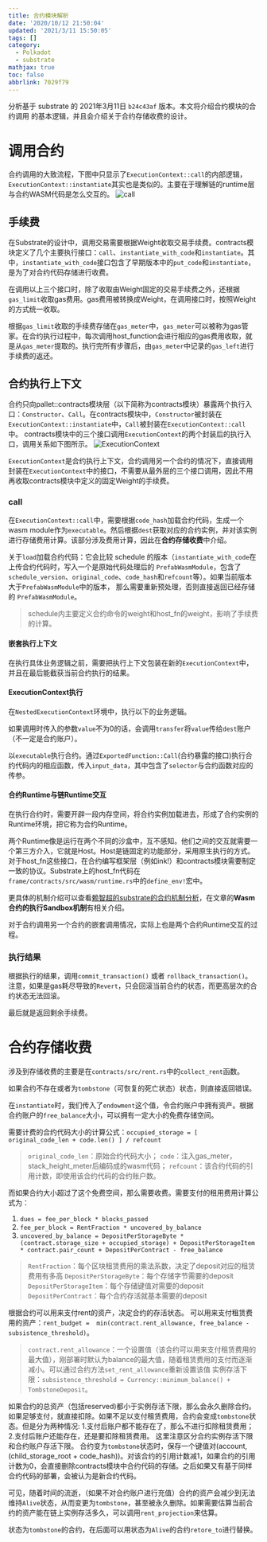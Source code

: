 ```yaml
---
title: 合约模块解析
date: '2020/10/12 21:50:04'
updated: '2021/3/11 15:50:05'
tags: []
category:
  - Polkadot
  - substrate
mathjax: true
toc: false
abbrlink: 7029f79
---
```

分析基于 substrate 的 2021年3月11日 `b24c43af` 版本。本文将介绍合约模块的合约调用 的基本逻辑，并且会介绍关于合约存储收费的设计。
<!--more-->

# 调用合约
合约调用的大致流程，下图中只显示了`ExecutionContext::call`的内部逻辑，`ExecutionContext::instantiate`其实也是类似的。主要在于理解链的runtime层与合约WASM代码是怎么交互的。
![call](https://cdn.jsdelivr.net/gh/JNhua/blog_images@master/img/20210311145120.png)

## 手续费
在Substrate的设计中，调用交易需要根据Weight收取交易手续费。contracts模块定义了几个主要执行接口：`call`、`instantiate_with_code`和`instantiate`。其中，`instantiate_with_code`接口包含了早期版本中的`put_code`和`instantiate`，是为了对合约代码存储进行收费。

在调用以上三个接口时，除了收取由Weight固定的交易手续费之外，还根据`gas_limit`收取gas费用。gas费用被转换成Weight，在调用接口时，按照Weight的方式统一收取。

根据`gas_limit`收取的手续费存储在`gas_meter`中，`gas_meter`可以被称为gas管家。在合约执行过程中，每次调用host_function会进行相应的gas费用收取，就是从`gas_meter`提取的。执行完所有步骤后，由`gas_meter`中记录的`gas_left`进行手续费的返还。

## 合约执行上下文
合约只向pallet::contracts模块层（以下简称为contracts模块）暴露两个执行入口：`Constructor`、`Call`。在contracts模块中，`Constructor`被封装在`ExecutionContext::instantiate`中，`Call`被封装在`ExecutionContext::call`中。
contracts模块中的三个接口调用`ExecutionContext`的两个封装后的执行入口，调用关系如下图所示。
![ExecutionContext](https://cdn.jsdelivr.net/gh/JNhua/blog_images@master/img/20210311145610.png)

`ExecutionContext`是合约执行上下文，合约调用另一个合约的情况下，直接调用封装在`ExecutionContext`中的接口，不需要从最外层的三个接口调用，因此不用再收取contracts模块中定义的固定Weight的手续费。

### call
在`ExecutionContext::call`中，需要根据`code_hash`加载合约代码，生成一个wasm module作为`executable`。然后根据`dest`获取对应的合约实例，并对该实例进行存储费用计算。该部分涉及费用计算，因此在**合约存储收费**中介绍。

关于`load`加载合约代码：它会比较 schedule 的版本（`instantiate_with_code`在上传合约代码时，写入一个是原始代码处理后的 `PrefabWasmModule`，包含了`schedule_version`、`original_code`、`code_hash`和`refcount`等）。如果当前版本大于`PrefabWasmModule`中的版本， 那么需要重新预处理，否则直接返回已经存储的 `PrefabWasmModule`。
> schedule内主要定义合约命令的weight和host_fn的weight，影响了手续费的计算。

#### 嵌套执行上下文
在执行具体业务逻辑之前，需要把执行上下文包装在新的`ExecutionContext`中，并且在最后能截获当前合约执行的结果。

#### ExecutionContext执行
在`NestedExecutionContext`环境中，执行以下的业务逻辑。

如果调用时传入的参数`value`不为0的话，会调用`transfer`将`value`传给`dest`账户（不一定是合约账户）。

以`executable`执行合约。通过`ExportedFunction::Call`(合约暴露的接口)执行合约代码内的相应函数，传入`input_data`，其中包含了`selector`与合约函数对应的传参。

#### 合约Runtime与链Runtime交互
在执行合约时，需要开辟一段内存空间，将合约实例加载进去，形成了合约实例的Runtime环境，把它称为合约Runtime。

两个Runtime像是运行在两个不同的沙盒中，互不感知。他们之间的交互就需要一个第三方介入，它就是Host。Host是链固定的功能部分，采用原生执行的方式。对于host_fn这些接口，在合约编写框架层（例如ink!）和contracts模块需要制定一致的协议。Substrate上的host_fn代码在`frame/contracts/src/wasm/runtime.rs`中的`define_env!`宏中。

更具体的机制介绍可以查看[赖智超的substrate的合约机制分析](https://zhuanlan.zhihu.com/p/321618822)，在文章的**Wasm合约的执行Sandbox机制**有相关介绍。

对于合约调用另一个合约的嵌套调用情况，实际上也是两个合约Runtime交互的过程。

### 执行结果
根据执行的结果，调用`commit_transaction()` 或者 `rollback_transaction()`。注意，如果是gas耗尽导致的`Revert`，只会回滚当前合约的状态，而更高层次的合约状态无法回滚。

最后就是返回剩余手续费。

# 合约存储收费

涉及到存储收费的主要是在`contracts/src/rent.rs`中的`collect_rent`函数。

如果合约不存在或者为`tombstone`（可恢复的死亡状态）状态，则直接返回错误。

在`instantiate`时，我们传入了`endowment`这个值，令合约账户中拥有资产。根据合约账户的`free_balance`大小，可以拥有一定大小的免费存储空间。

需要计费的合约代码大小的计算公式：`occupied_storage = [ original_code_len + code.len() ] / refcount`
> `original_code_len`：原始合约代码大小；
> `code`：注入gas_meter，stack_height_meter后编码成的wasm代码；
> `refcount`：该合约代码的引用计数，即使用该合约代码的合约账户数。

而如果合约大小超过了这个免费空间，那么需要收费。需要支付的租用费用计算公式为：
1. `dues = fee_per_block * blocks_passed`
2. `fee_per_block = RentFraction * uncovered_by_balance`
3. `uncovered_by_balance = DepositPerStorageByte * (contract.storage_size + occupied_storage) + DepositPerStorageItem * contract.pair_count + DepositPerContract - free_balance`
> `RentFraction`：每个区块租赁费用的乘法系数，决定了deposit对应的租赁费用有多高
> `DepositPerStorageByte`：每个存储字节需要的deposit
> `DepositPerStorageItem`：每个存储键值对需要的deposit
> `DepositPerContract`：每个合约存活就基本需要的deposit

根据合约可以用来支付rent的资产，决定合约的存活状态。
可以用来支付租赁费用的资产：`rent_budget =  min(contract.rent_allowance, free_balance - subsistence_threshold)`。
> `contract.rent_allowance`：一个设置值（该合约可以用来支付租赁费用的最大值），刚部署时默认为balance的最大值，随着租赁费用的支付而逐渐减小。可以通过合约方法`set_rent_allowance`重新设置该值
> 实例存活下限：`subsistence_threshold = Currency::minimum_balance() + TombstoneDeposit`。

如果合约的总资产（包括reserved)都小于实例存活下限，那么会永久删除合约。
如果足够支付，就直接扣除。如果不足以支付租赁费用，合约会变成`tombstone`状态。但是分为两种情况: 
1.支付后账户都不能存在了，那么不进行扣除租赁费用；
2.支付后账户还能存在，还是要扣除租赁费用。
这里注意区分合约实例存活下限和合约账户存活下限。
合约变为`tombstone`状态时，保存一个键值对(account,(child_storage_root + code_hash))。对该合约的引用计数减1，如果合约的引用计数为0，会直接删除contracts模块中合约代码的存储。之后如果又有基于同样合约代码的部署，会被认为是新合约代码。

可见，随着时间的流逝，（如果不对合约账户进行充值）合约的资产会减少到无法维持`Alive`状态，从而变更为`tombstone`，甚至被永久删除。如果需要估算当前合约的资产能在链上实例存活多久，可以调用`rent_projection`来估算。

状态为`tombstone`的合约，在后面可以用状态为`Alive`的合约`retore_to`进行替换。


